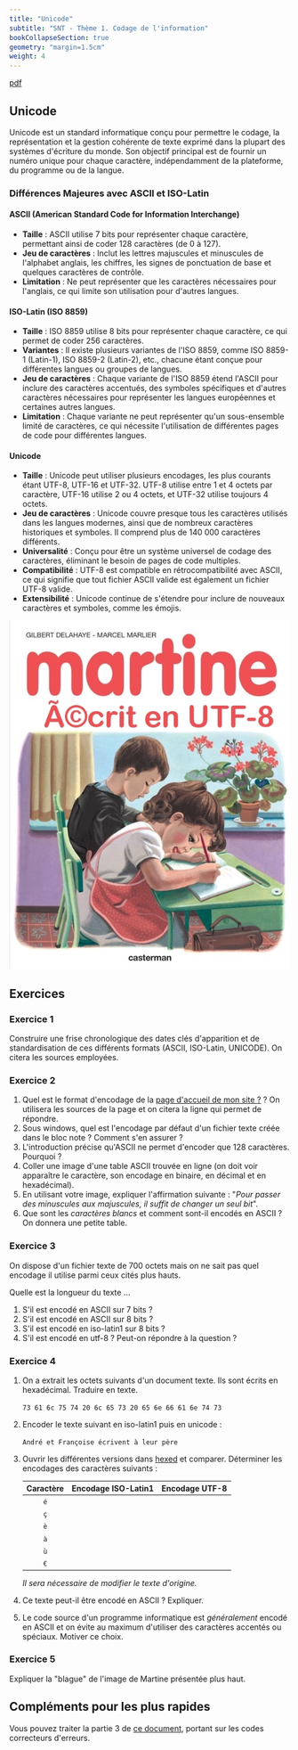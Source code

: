 ```yaml
---
title: "Unicode"
subtitle: "SNT - Thème 1. Codage de l'information"
bookCollapseSection: true
geometry: "margin=1.5cm"
weight: 4
---
```


[pdf](./4_unicode.pdf)

## Unicode

Unicode est un standard informatique conçu pour permettre le codage, la représentation et la gestion cohérente de texte exprimé dans la plupart des systèmes d'écriture du monde. Son objectif principal est de fournir un numéro unique pour chaque caractère, indépendamment de la plateforme, du programme ou de la langue.

### Différences Majeures avec ASCII et ISO-Latin

#### ASCII (American Standard Code for Information Interchange)

- **Taille** : ASCII utilise 7 bits pour représenter chaque caractère, permettant ainsi de coder 128 caractères (de 0 à 127).
- **Jeu de caractères** : Inclut les lettres majuscules et minuscules de l'alphabet anglais, les chiffres, les signes de ponctuation de base et quelques caractères de contrôle.
- **Limitation** : Ne peut représenter que les caractères nécessaires pour l'anglais, ce qui limite son utilisation pour d'autres langues.

#### ISO-Latin (ISO 8859)

- **Taille** : ISO 8859 utilise 8 bits pour représenter chaque caractère, ce qui permet de coder 256 caractères.
- **Variantes** : Il existe plusieurs variantes de l'ISO 8859, comme ISO 8859-1 (Latin-1), ISO 8859-2 (Latin-2), etc., chacune étant conçue pour différentes langues ou groupes de langues.
- **Jeu de caractères** : Chaque variante de l'ISO 8859 étend l'ASCII pour inclure des caractères accentués, des symboles spécifiques et d'autres caractères nécessaires pour représenter les langues européennes et certaines autres langues.
- **Limitation** : Chaque variante ne peut représenter qu'un sous-ensemble limité de caractères, ce qui nécessite l'utilisation de différentes pages de code pour différentes langues.

#### Unicode

- **Taille** : Unicode peut utiliser plusieurs encodages, les plus courants étant UTF-8, UTF-16 et UTF-32. UTF-8 utilise entre 1 et 4 octets par caractère, UTF-16 utilise 2 ou 4 octets, et UTF-32 utilise toujours 4 octets.
- **Jeu de caractères** : Unicode couvre presque tous les caractères utilisés dans les langues modernes, ainsi que de nombreux caractères historiques et symboles. Il comprend plus de 140 000 caractères différents.
- **Universalité** : Conçu pour être un système universel de codage des caractères, éliminant le besoin de pages de code multiples.
- **Compatibilité** : UTF-8 est compatible en rétrocompatibilité avec ASCII, ce qui signifie que tout fichier ASCII valide est également un fichier UTF-8 valide.
- **Extensibilité** : Unicode continue de s'étendre pour inclure de nouveaux caractères et symboles, comme les émojis.

![martine](./martine.jpg)

## Exercices

### Exercice 1

Construire une frise chronologique des dates clés d'apparition et de standardisation de ces différents formats (ASCII, ISO-Latin, UNICODE). On citera les sources employées.

### Exercice 2

1. Quel est le format d'encodage de la [page d'accueil de mon site ?](https://qkzk.xyz) ? On utilisera les sources de la page et on citera la ligne qui permet de répondre.
2. Sous windows, quel est l'encodage par défaut d'un fichier texte créée dans le bloc note ? Comment s'en assurer ?
3. L'introduction précise qu'ASCII ne permet d'encoder que 128 caractères. Pourquoi ?
4. Coller une image d'une table ASCII trouvée en ligne (on doit voir apparaître le caractère, son encodage en binaire, en décimal et en hexadécimal).
5. En utilisant votre image, expliquer l'affirmation suivante : "_Pour passer des minuscules aux majuscules, il suffit de changer un seul bit_".
6. Que sont les _caractères blancs_ et comment sont-il encodés en ASCII ? On donnera une petite table.

### Exercice 3

On dispose d'un fichier texte de 700 octets mais on ne sait pas quel encodage il utilise parmi ceux cités plus hauts.

Quelle est la longueur du texte ...

1. S'il est encodé en ASCII sur 7 bits ?
2. S'il est encodé en ASCII sur 8 bits ?
3. S'il est encodé en iso-latin1 sur 8 bits ?
4. S'il est encodé en utf-8 ? Peut-on répondre à la question ?

### Exercice 4

1. On a extrait les octets suivants d'un document texte. Ils sont écrits en hexadécimal. Traduire en texte.

   `73 61 6c 75 74 20 6c 65 73 20 65 6e 66 61 6e 74 73`

2. Encoder le texte suivant en iso-latin1 puis en unicode :

   `André et Françoise écrivent à leur père`

3. Ouvrir les différentes versions dans [hexed](https://hexed.it/) et comparer. Déterminer les encodages des caractères suivants :

   | Caractère | Encodage ISO-Latin1 | Encodage UTF-8 |
   | :-------: | ------------------- | -------------- |
   |    `é`    |                     |                |
   |    `ç`    |                     |                |
   |    `è`    |                     |                |
   |    `à`    |                     |                |
   |    `ù`    |                     |                |
   |    `€`    |                     |                |

   _Il sera nécessaire de modifier le texte d'origine._

4. Ce texte peut-il être encodé en ASCII ? Expliquer.

5. Le code source d'un programme informatique est _généralement_ encodé en ASCII et on évite au maximum d'utiliser des caractères accentés ou spéciaux. Motiver ce choix.

### Exercice 5

Expliquer la "blague" de l'image de Martine présentée plus haut.

## Compléments pour les plus rapides

Vous pouvez traiter la partie 3 de [ce document](codage.pdf), portant sur les codes correcteurs d'erreurs.
